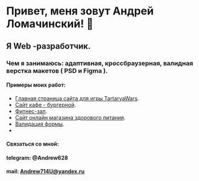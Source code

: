 # Привет, меня зовут Андрей Ломачинский! 👋
## Я Web -разработчик.
### Чем я занимаюсь: адаптивная, кроссбраузерная, валидная верстка макетов ( PSD и Figma ).
#### Примеры моих работ:
- [Главная страница сайта для игры TartaryaWars](https://andrew538.github.io/TartaryaWars/dist/).
- [Сайт кафе - бургерной](https://andrew538.github.io/Module01-Burger/index.html).
- [Фитнес-зал](https://andrew538.github.io/Module01-Gym/).
- [Сайт онлайн магазина здорового питания](https://andrew538.github.io/Module02-shop/dist/index.html).
- [Валидация формы](https://andrew538.github.io/Digital-element/index.html?telephone=&password=).
- 

#### Связаться со мной: 
#### telegram: @Andrew628
#### mail: Andrew714U@yandex.ru


<!--
**Andrew538/Andrew538** is a ✨ _special_ ✨ repository because its `README.md` (this file) appears on your GitHub profile.

Here are some ideas to get you started:

- 🔭 I’m currently working on ...
- 🌱 I’m currently learning ...
- 👯 I’m looking to collaborate on ...
- 🤔 I’m looking for help with ...
- 💬 Ask me about ...
- 📫 How to reach me: ...
- 😄 Pronouns: ...
- ⚡ Fun fact: ...
-->
